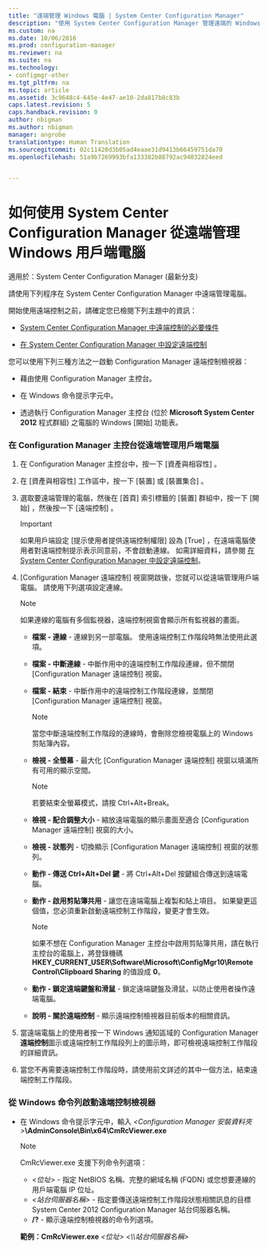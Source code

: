 ```yaml
---
title: "遠端管理 Windows 電腦 | System Center Configuration Manager"
description: "使用 System Center Configuration Manager 管理遠端的 Windows 用戶端電腦。"
ms.custom: na
ms.date: 10/06/2016
ms.prod: configuration-manager
ms.reviewer: na
ms.suite: na
ms.technology:
- configmgr-other
ms.tgt_pltfrm: na
ms.topic: article
ms.assetid: 3c9648c4-645e-4e47-ae10-2da817b8c83b
caps.latest.revision: 5
caps.handback.revision: 0
author: nbigman
ms.author: nbigman
manager: angrobe
translationtype: Human Translation
ms.sourcegitcommit: 02c11420d3b05ad4eaae31d9413b66459751da70
ms.openlocfilehash: 51a9b7269993bfa133382b88792ac94032824eed


---
```

# <a name="how-to-remotely-administer-a-windows-client-computer-by-using-system-center-configuration-manager"></a>如何使用 System Center Configuration Manager 從遠端管理 Windows 用戶端電腦

適用於：System Center Configuration Manager (最新分支)

請使用下列程序在 System Center Configuration Manager 中遠端管理電腦。  

 開始使用遠端控制之前，請確定您已檢閱下列主題中的資訊：  

-   [System Center Configuration Manager 中遠端控制的必要條件](../../../../core/clients/manage/remote-control/prerequisites-for-remote-control.md)  

-   [在 System Center Configuration Manager 中設定遠端控制](../../../../core/clients/manage/remote-control/configuring-remote-control.md)  

 您可以使用下列三種方法之一啟動 Configuration Manager 遠端控制檢視器：  

-   藉由使用 Configuration Manager 主控台。  

-   在 Windows 命令提示字元中。  

-   透過執行 Configuration Manager 主控台 (位於 **Microsoft System Center 2012** 程式群組) 之電腦的 Windows [開始] 功能表。  

### <a name="to-remotely-administer-a-client-computer-from-the-configuration-manager-console"></a>在 Configuration Manager 主控台從遠端管理用戶端電腦  

1.  在 Configuration Manager 主控台中，按一下 [資產與相容性] 。  

2.  在 [資產與相容性]  工作區中，按一下 [裝置]  或 [裝置集合] 。  

3.  選取要遠端管理的電腦，然後在 [首頁]  索引標籤的 [裝置]  群組中，按一下 [開始] ，然後按一下 [遠端控制] 。  

    > [!IMPORTANT]  
    >  如果用戶端設定 [提示使用者提供遠端控制權限]  設為 [True] ，在遠端電腦使用者對遠端控制提示表示同意前，不會啟動連線。 如需詳細資料，請參閱 [在 System Center Configuration Manager 中設定遠端控制](../../../../core/clients/manage/remote-control/configuring-remote-control.md)。  

4.  [Configuration Manager 遠端控制]  視窗開啟後，您就可以從遠端管理用戶端電腦。 請使用下列選項設定連線。  

    > [!NOTE]  
    >  如果連線的電腦有多個監視器，遠端控制視窗會顯示所有監視器的畫面。  

    -   **檔案 - 連線** - 連線到另一部電腦。 使用遠端控制工作階段時無法使用此選項。  

    -   **檔案 - 中斷連線** - 中斷作用中的遠端控制工作階段連線，但不關閉 [Configuration Manager 遠端控制] 視窗。  

    -   **檔案 - 結束** - 中斷作用中的遠端控制工作階段連線，並關閉 [Configuration Manager 遠端控制] 視窗。  

        > [!NOTE]  
        >  當您中斷遠端控制工作階段的連線時，會刪除您檢視電腦上的 Windows 剪貼簿內容。  

    -   **檢視 - 全螢幕** - 最大化 [Configuration Manager 遠端控制] 視窗以填滿所有可用的顯示空間。  

        > [!NOTE]  
        >  若要結束全螢幕模式，請按 Ctrl+Alt+Break。  

    -   **檢視 - 配合調整大小** - 縮放遠端電腦的顯示畫面至適合 [Configuration Manager 遠端控制] 視窗的大小。  

    -   **檢視 - 狀態列** - 切換顯示 [Configuration Manager 遠端控制] 視窗的狀態列。  

    -   **動作 - 傳送 Ctrl+Alt+Del 鍵** - 將 Ctrl+Alt+Del 按鍵組合傳送到遠端電腦。  

    -   **動作 - 啟用剪貼簿共用** - 讓您在遠端電腦上複製和貼上項目。 如果變更這個值，您必須重新啟動遠端控制工作階段，變更才會生效。  

        > [!NOTE]  
        >  如果不想在 Configuration Manager 主控台中啟用剪貼簿共用，請在執行主控台的電腦上，將登錄機碼 **HKEY_CURRENT_USER\Software\Microsoft\ConfigMgr10\Remote Control\Clipboard Sharing** 的值設成 **0**。  

    -   **動作 - 鎖定遠端鍵盤和滑鼠** - 鎖定遠端鍵盤及滑鼠，以防止使用者操作遠端電腦。  

    -   **說明 - 關於遠端控制** - 顯示遠端控制檢視器目前版本的相關資訊。  

5.  當遠端電腦上的使用者按一下 Windows 通知區域的 Configuration Manager **遠端控制**圖示或遠端控制工作階段列上的圖示時，即可檢視遠端控制工作階段的詳細資訊。  

6.  當您不再需要遠端控制工作階段時，請使用前文詳述的其中一個方法，結束遠端控制工作階段。  

### <a name="to-start-the-remote-control-viewer-from-the-windows-command-line"></a>從 Windows 命令列啟動遠端控制檢視器  

-   在 Windows 命令提示字元中，輸入 *<Configuration Manager 安裝資料夾\>***\AdminConsole\Bin\x64\CmRcViewer.exe**  

    > [!NOTE]  
    >  CmRcViewer.exe 支援下列命令列選項：  
    >   
    >  -   *<位址\>* - 指定 NetBIOS 名稱、完整的網域名稱 (FQDN) 或您想要連線的用戶端電腦 IP 位址。  
    > -   *<站台伺服器名稱\>* - 指定要傳送遠端控制工作階段狀態相關訊息的目標 System Center 2012 Configuration Manager 站台伺服器名稱。  
    > -   **/?** - 顯示遠端控制檢視器的命令列選項。  
    >   
    >  **範例：CmRcViewer.exe** *<位址\>* *<\\\站台伺服器名稱>*  



<!--HONumber=Nov16_HO1-->


